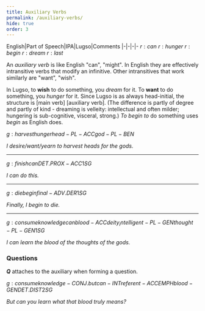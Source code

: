 ```yaml
---
title: Auxiliary Verbs
permalink: /auxiliary-verbs/
hide: true
order: 3
---
```


English|Part of Speech|IPA|Lugso|Comments
|-|-|-|-
${r: can}$
${r: hunger}$
${r: begin}$
${r: dream}$
${r: last}$

An _auxiliary verb_ is like English "can", "might". In English they are effectively intransitive verbs that modify an infinitive. Other intransitives that work similarly are "want", "wish".

In Lugso, to **wish** to do something, you _dream_ for it. To **want** to do something, you _hunger_ for it. Since Lugso is as always head-initial, the structure is [main verb] [auxiliary verb]. (The difference is partly of degree and partly of kind - dreaming is velleity: intellectual and often milder; hungering is sub-cognitive, visceral, strong.) _To begin to_ do something uses _begin_ as English does.

${g: harvest hunger head-PL-ACC god-PL-BEN}$

_I desire/want/yearn to harvest heads for the gods._

---

${g: finish can DET.PROX-ACC 1SG}$ 

_I can do this._ 

---

${g: die begin final-ADV.DER 1SG}$

_Finally, I begin to die._

---

${g: consume knowledge can blood-ACC deity_intelligent-PL-GEN thought-PL-GEN 1SG}$

_I can learn the blood of the thoughts of the gods._

### Questions

**${Q}$** attaches to the auxiliary when forming a question.

${g: consume knowledge-CONJ.but can-INT referent-ACC EMPH blood-GEN DET.DIST 2SG}$

_But can you learn what that blood truly means?_
